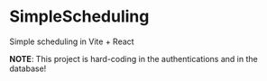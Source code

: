# SimpleScheduling
Simple scheduling in Vite + React

**NOTE**:
This project is hard-coding in the authentications and in the database!